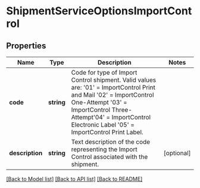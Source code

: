 # ShipmentServiceOptionsImportControl

## Properties
Name | Type | Description | Notes
------------ | ------------- | ------------- | -------------
**code** | **string** | Code for type of Import Control shipment. Valid values are: &#x27;01&#x27; &#x3D; ImportControl Print and Mail &#x27;02&#x27; &#x3D; ImportControl One-Attempt                                     &#x27;03&#x27; &#x3D; ImportControl Three-Attempt&#x27;04&#x27; &#x3D; ImportControl Electronic Label &#x27;05&#x27; &#x3D; ImportControl Print Label. | 
**description** | **string** | Text description of the code representing the Import Control associated with the shipment. | [optional] 

[[Back to Model list]](../../README.md#documentation-for-models) [[Back to API list]](../../README.md#documentation-for-api-endpoints) [[Back to README]](../../README.md)

